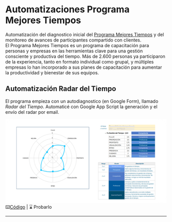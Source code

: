 # Automatizaciones Programa Mejores Tiempos  
Automatización del diagnostico inicial del [Programa Mejores Tiempos](https://nextstepslab.com/mejorestiempos) y del monitoreo de avances de participantes compartido con clientes.  
El Programa Mejores Tiempos es un programa de capacitación para personas y empresas en las herramientas clave para una gestión consciente y productiva del tiempo. Más de 2.600 personas ya participaron de la experiencia, tanto en formato individual como grupal, y múltiples empresas lo han incorporado a sus planes de capacitación para aumentar la productividad y bienestar de sus equipos.  

## Automatización Radar del Tiempo  
El programa empieza con un autodiagnostico (en Google Form), llamado _Radar del Tiempo_. Automaticé con Google App Script la generación y el envío del radar por email.

![Radar del Tiempo](/images/RadarDelTiempo.png)  
⌨️[Código](https://github.com/twallet/mejorestiempos/tree/main/radar) | ⌛ Probarlo

---

